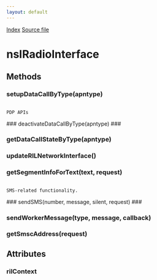 ```yaml
---
layout: default
---
```

<div id='links'><a href="../index.html">Index</a>
<a href="http://dxr.mozilla.org/mozilla-central/source/dom/system/gonk/nsIRadioInterfaceLayer.idl">Source file</a>
</div>

# nsIRadioInterface #

## Methods ##

### setupDataCallByType(apntype) ###
<code>  
PDP APIs  
  
</code>
### deactivateDataCallByType(apntype) ###

### getDataCallStateByType(apntype) ###

### updateRILNetworkInterface() ###

### getSegmentInfoForText(text, request) ###
<code>  
SMS-related functionality.  
  
</code>
### sendSMS(number, message, silent, request) ###

### sendWorkerMessage(type, message, callback) ###

### getSmscAddress(request) ###

## Attributes ##

### rilContext ###
